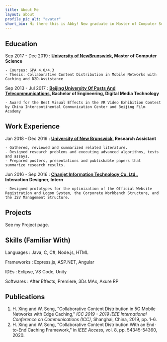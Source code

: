 ```yaml
---
title: About Me
layout: about
profile_pic_alt: "avatar"
short_bio: Hi there this is Abby! New graduate in Master of Computer Science with background in studying mobile networks and communications. Not only passionate with coding, but also loving art, cooking, and ASMR.
---
```


Education
---------

Sep 2017 - Dec 2019
:   **[University of NewBrunswick](https://www.unb.ca/), Master of Computer Science**

    - Courses: GPA 4.0/4.3
    - Thesis: Collaborative Content Distribution in Mobile Networks with Caching and D2D-Assistance

Sep 2013 - Jul 2017
:   **[Beijing University Of Posts And Telecommunications](https://en.wikipedia.org/wiki/Beijing_University_of_Posts_and_Telecommunications), Bachelor of Engineering, Digital Media Technology**

    - Award for the Best Visual Effects in the VR Video Exhibition Contest by China Intercontinental Communication Center and Beijing Film Academy

Work Experience
---------------

Jan 2018 - Dec 2019
:   **[University of New Brunswick](https://www.unb.ca/), Research Assistant**

    - Gathered, reviewed and summarized related literature.
    - Designed research problems and executing advanced algorithms, tests and assays.
    - Prepared posters, presentations and publishable papers that summarize research results.

Jun 2016 - Sep 2016
:   **[Chanjet Information Technology Co. Ltd.](https://www.linkedin.com/company/chanjet-information-technology-co-ltd-/about/), Interaction Designer, Intern**

    - Designed prototypes for the optimization of the Official Website Registration and Logon System, the Corporate Workbench Structure, and the ISV Management Structure.

Projects
--------

See my Project page.

Skills (Familiar With)
----------------------

Languages
:   Java, C, C#, Node.js, HTML

Frameworks
:	Express.js, ASP.NET, Angular

IDEs
:	Eclipse, VS Code, Unity

Softwares
:	After Effects, Premiere, 3Ds MAx, Axure RP

Publications
------------

1. H. Xing and W. Song, "Collaborative Content Distribution in 5G Mobile Networks with Edge Caching," *ICC 2019 - 2019 IEEE International Conference on Communications (ICC)*, Shanghai, China, 2019, pp. 1-6.  
2. H. Xing and W. Song, "Collaborative Content Distribution With an End-to-End Caching Framework," in *IEEE Access*, vol. 8, pp. 54345-54360, 2020.
